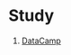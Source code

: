 # Study

1. [DataCamp](https://www.datacamp.com/?utm_source=adwords_ppc&utm_campaignid=1839293640&utm_adgroupid=68394538743&utm_device=c&utm_keyword=&utm_matchtype=&utm_network=ytv&utm_adpostion=none&utm_creative=413200514132&utm_targetid=aud-463029047191&utm_loc_interest_ms=1012866&utm_loc_physical_ms=1012866&gclid=EAIaIQobChMIjqPD9qra5wIVC6MYCh2OiATDEAEYASAAEgKxZfD_BwE)
